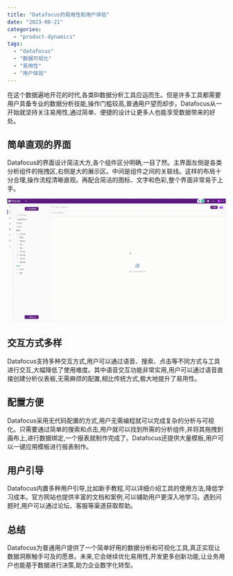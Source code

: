 ```yaml
---
title: "Datafocus的易用性和用户体验"
date: "2023-08-21"
categories: 
  - "product-dynamics"
tags: 
  - "datafocus"
  - "数据可视化"
  - "易用性"
  - "用户体验"
---
```


在这个数据遍地开花的时代,各类BI数据分析工具应运而生。但是许多工具都需要用户具备专业的数据分析技能,操作门槛较高,普通用户望而却步。Datafocus从一开始就坚持关注易用性,通过简单、便捷的设计让更多人也能享受数据带来的好处。

## 简单直观的界面

Datafocus的界面设计简洁大方,各个组件区分明确,一目了然。主界面左侧是各类分析组件的拖拽区,右侧是大的展示区。中间是组件之间的关联线。这样的布局十分合理,操作流程清晰直观。再配合简洁的图标、文字和色彩,整个界面非常易于上手。

![](images/1684825811-GIF%E5%9B%BE2-14-%E5%B0%8F%E6%85%A7-%E5%8C%BB%E7%96%97.gif)

## 交互方式多样

Datafocus支持多种交互方式,用户可以通过语音、搜索、点击等不同方式与工具进行交互,大幅降低了使用难度。其中语音交互功能非常实用,用户可以通过语音直接创建分析仪表板,无需麻烦的配置,相比传统方式,极大地提升了易用性。

## 配置方便

Datafocus采用无代码配置的方式,用户无需编程就可以完成复杂的分析与可视化。只需要通过简单的搜索和点击,用户就可以找到所需的分析组件,并将其拖拽到画布上,进行数据绑定,一个报表就制作完成了。Datafocus还提供大量模板,用户可以一键应用模板进行报表制作。

## 用户引导

Datafocus内置多种用户引导,比如新手教程,可以详细介绍工具的使用方法,降低学习成本。官方网站也提供丰富的文档和案例,可以辅助用户更深入地学习。遇到问题时,用户可以通过论坛、客服等渠道获取帮助。

## 总结

Datafocus为普通用户提供了一个简单好用的数据分析和可视化工具,真正实现让数据洞察触手可及的愿景。未来,它会继续优化易用性,开发更多创新功能,让业务用户也能基于数据进行决策,助力企业数字化转型。
